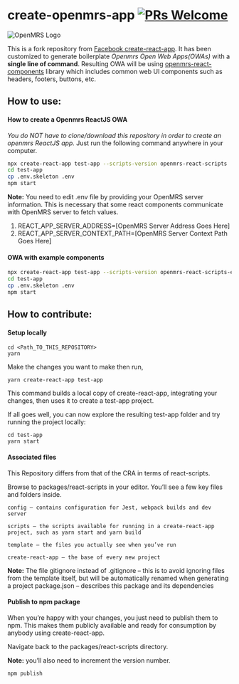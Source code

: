 # create-openmrs-app [![PRs Welcome](https://img.shields.io/badge/PRs-welcome-green.svg)](https://github.com/facebook/create-react-app/pulls)

![OpenMRS Logo](https://camo.githubusercontent.com/93680c923c12178e9fa6b523b1bbb644d32f4039/68747470733a2f2f74616c6b2e6f70656e6d72732e6f72672f75706c6f6164732f64656661756c742f6f726967696e616c2f32582f662f663165633537396230333938636230346338306135346335366461323139623234343066653234392e6a7067)


This is a fork repository from [Facebook create-react-app](https://github.com/facebook/create-react-app). It has been customized to generate boilerplate *Openmrs Open Web Apps(OWAs)* with a **single line of command**. Resulting OWA will be using [openmrs-react-components](https://github.com/openmrs/openmrs-react-components) library which includes common web UI components such as headers, footers, buttons, etc.

## How to use:

#### How to create a Openmrs ReactJS OWA
*You do NOT have to clone/download this repository in order to create an openmrs ReactJS app.* Just run the following command anywhere in your computer.

```sh
npx create-react-app test-app --scripts-version openmrs-react-scripts
cd test-app
cp .env.skeleton .env
npm start
```

**Note:** You need to edit .env file by providing your OpenMRS server information. This is necessary that some react components communicate with OpenMRS server to fetch values.

1. REACT_APP_SERVER_ADDRESS=[OpenMRS Server Address Goes Here]
2. REACT_APP_SERVER_CONTEXT_PATH=[OpenMRS Server Context Path Goes Here]

#### OWA with example components

```sh
npx create-react-app test-app --scripts-version openmrs-react-scripts-example
cd test-app
cp .env.skeleton .env
npm start
```

## How to contribute:

#### Setup locally

```
cd <Path_TO_THIS_REPOSITORY>
yarn
```

Make the changes you want to make then run,

```
yarn create-react-app test-app
```

This command builds a local copy of create-react-app, integrating your changes, then uses it to create a test-app project.

If all goes well, you can now explore the resulting test-app folder and try running the project locally:

```
cd test-app
yarn start
```


#### Associated files

This Repository differs from that of the CRA in terms of react-scripts.

Browse to packages/react-scripts in your editor. You’ll see a few key files and folders inside.

```
config – contains configuration for Jest, webpack builds and dev server

scripts – the scripts available for running in a create-react-app project, such as yarn start and yarn build

template – the files you actually see when you’ve run 

create-react-app – the base of every new project
```

**Note:** The file gitignore instead of .gitignore – this is to avoid ignoring files from the template itself, but will be automatically renamed when generating a project
package.json – describes this package and its dependencies


#### Publish to npm package

When you’re happy with your changes, you just need to publish them to npm. This makes them publicly available and ready for consumption by anybody using create-react-app.

Navigate back to the packages/react-scripts directory.

**Note:** you’ll also need to increment the version number.

```
npm publish
```